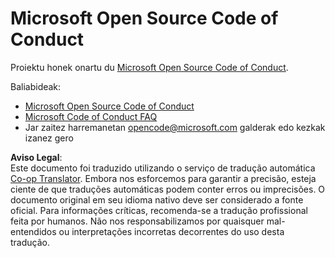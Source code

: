 <!--
CO_OP_TRANSLATOR_METADATA:
{
  "original_hash": "e8b14f0e66db374a2ada46e25fac88ae",
  "translation_date": "2025-05-06T17:17:03+00:00",
  "source_file": "CODE_OF_CONDUCT.md",
  "language_code": "br"
}
-->
# Microsoft Open Source Code of Conduct

Proiektu honek onartu du [Microsoft Open Source Code of Conduct](https://opensource.microsoft.com/codeofconduct/).

Baliabideak:

- [Microsoft Open Source Code of Conduct](https://opensource.microsoft.com/codeofconduct/)
- [Microsoft Code of Conduct FAQ](https://opensource.microsoft.com/codeofconduct/faq/)
- Jar zaitez harremanetan [opencode@microsoft.com](mailto:opencode@microsoft.com) galderak edo kezkak izanez gero

**Aviso Legal**:  
Este documento foi traduzido utilizando o serviço de tradução automática [Co-op Translator](https://github.com/Azure/co-op-translator). Embora nos esforcemos para garantir a precisão, esteja ciente de que traduções automáticas podem conter erros ou imprecisões. O documento original em seu idioma nativo deve ser considerado a fonte oficial. Para informações críticas, recomenda-se a tradução profissional feita por humanos. Não nos responsabilizamos por quaisquer mal-entendidos ou interpretações incorretas decorrentes do uso desta tradução.